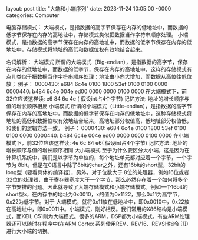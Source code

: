 layout: post
title: "大端和小端序列"
date: 2023-11-24 10:05:00 -0000
categories: Computer

电脑存储模式：
大端模式，是指数据的高字节保存在内存的低地址中，而数据的低字节保存在内存的高地址中，存储模式类似把数据当作字符串顺序处理。
小端模式，是指数据的高字节保存在内存的高地址中，而数据的低字节保存在内存的低地址中，存储模式将地址的高低和数据位权有效地结合起来。

名词解析：
大端模式
所谓的大端模式（Big-endian），是指数据的高字节，保存在内存的低地址中，而数据的低字节，保存在内存的高地址中，这样的存储模式有点儿类似于把数据当作字符串顺序处理：地址由小向大增加，而数据从高位往低位放；
例子：
0000430: e684 6c4e 0100 1800 53ef 0100 0100 0000
0000440: b484 6c4e 004e ed00 0000 0000 0100 0000
在大端模式下，前32位应该这样读: e6 84 6c 4e ( 假设int占4个字节)
记忆方法: 地址的增长顺序与值的增长顺序相反
小端模式
所谓的小端模式（Little-endian），是指数据的高字节保存在内存的高地址中，而数据的低字节保存在内存的低地址中，这种存储模式将地址的高低和数据位权有效地结合起来，高地址部分权值高，低地址部分权值低，和我们的逻辑方法一致。
例子：
0000430: e684 6c4e 0100 1800 53ef 0100 0100 0000
0000440: b484 6c4e 004e ed00 0000 0000 0100 0000
在小端模式下，前32位应该这样读: 4e 6c 84 e6( 假设int占4个字节)
记忆方法: 地址的增长顺序与值的增长顺序相同
大小端模式
至于为什么要区分大小端，这是因为在计算机系统中，我们是以字节为单位的，每个地址单元都对应着一个字节，一个字节为 8bit。但是在C语言中除了8bit的char之外，还有16bit的short型，32bit的long型（要看具体的编译器），另外，对于位数大于 8位的处理器，例如16位或者32位的处理器，由于寄存器宽度大于一个字节，那么必然存在着一个如何将多个字节安排的问题。因此就导致了大端存储模式和小端存储模式。例如一个16bit的short型x，在内存中的地址为0x0010，x的值为0x1122，那么0x11为高字节，0x22为低字节。对于 大端模式，就将0x11放在低地址中，即0x0010中，0x22放在高地址中，即0x0011中。小端模式，刚好相反。我们常用的X86结构是小端模式，而KEIL C51则为大端模式。很多的ARM，DSP都为小端模式。有些ARM处理器还可以随时在程序中(在ARM Cortex 系列使用REV、REV16、REVSH指令 [1])进行大小端的切换。
